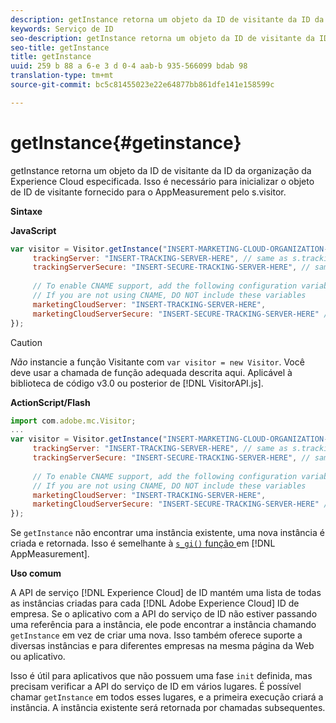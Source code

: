 ```yaml
---
description: getInstance retorna um objeto da ID de visitante da ID da organização da Experience Cloud especificada. Isso é necessário para inicializar o objeto de ID de visitante fornecido para o AppMeasurement pelo s.visitor.
keywords: Serviço de ID
seo-description: getInstance retorna um objeto da ID de visitante da ID da organização da Experience Cloud especificada. Isso é necessário para inicializar o objeto de ID de visitante fornecido para o AppMeasurement pelo s.visitor.
seo-title: getInstance
title: getInstance
uuid: 259 b 88 a 6-e 3 d 0-4 aab-b 935-566099 bdab 98
translation-type: tm+mt
source-git-commit: bc5c81455023e22e64877bb861dfe141e158599c

---
```



# getInstance{#getinstance}

getInstance retorna um objeto da ID de visitante da ID da organização da Experience Cloud especificada. Isso é necessário para inicializar o objeto de ID de visitante fornecido para o AppMeasurement pelo s.visitor.

**Sintaxe**

**JavaScript**

```js
var visitor = Visitor.getInstance("INSERT-MARKETING-CLOUD-ORGANIZATION-ID-HERE", { 
     trackingServer: "INSERT-TRACKING-SERVER-HERE", // same as s.trackingServer 
     trackingServerSecure: "INSERT-SECURE-TRACKING-SERVER-HERE", // same as s.trackingServerSecure 
 
     // To enable CNAME support, add the following configuration variables 
     // If you are not using CNAME, DO NOT include these variables 
     marketingCloudServer: "INSERT-TRACKING-SERVER-HERE", 
     marketingCloudServerSecure: "INSERT-SECURE-TRACKING-SERVER-HERE" // same as s.trackingServerSecure 
});
```

>[!CAUTION]
>
>*Não* instancie a função Visitante com `var visitor = new Visitor`. Você deve usar a chamada de função adequada descrita aqui. Aplicável à biblioteca de código v3.0 ou posterior de [!DNL VisitorAPI.js].

**ActionScript/Flash**

```js
import com.adobe.mc.Visitor; 
... 
var visitor = Visitor.getInstance("INSERT-MARKETING-CLOUD-ORGANIZATION-ID-HERE", { 
     trackingServer: "INSERT-TRACKING-SERVER-HERE", // same as s.trackingServer 
     trackingServerSecure: "INSERT-SECURE-TRACKING-SERVER-HERE", // same as s.trackingServerSecure 
 
     // To enable CNAME support, add the following configuration variables 
     // If you are not using CNAME, DO NOT include these variables 
     marketingCloudServer: "INSERT-TRACKING-SERVER-HERE", 
     marketingCloudServerSecure: "INSERT-SECURE-TRACKING-SERVER-HERE" // same as s.trackingServerSecure 
});
```

Se `getInstance` não encontrar uma instância existente, uma nova instância é criada e retornada. Isso é semelhante à [`s_gi()` função ](https://marketing.adobe.com/resources/help/en_US/sc/implement/?f=function_s_gi.html) em [!DNL AppMeasurement].

**Uso comum**

A API de serviço [!DNL Experience Cloud] de ID mantém uma lista de todas as instâncias criadas para cada [!DNL Adobe Experience Cloud] ID de empresa. Se o aplicativo com a API do serviço de ID não estiver passando uma referência para a instância, ele pode encontrar a instância chamando `getInstance` em vez de criar uma nova. Isso também oferece suporte a diversas instâncias e para diferentes empresas na mesma página da Web ou aplicativo.

Isso é útil para aplicativos que não possuem uma fase `init` definida, mas precisam verificar a API do serviço de ID em vários lugares. É possível chamar `getInstance` em todos esses lugares, e a primeira execução criará a instância. A instância existente será retornada por chamadas subsequentes.
